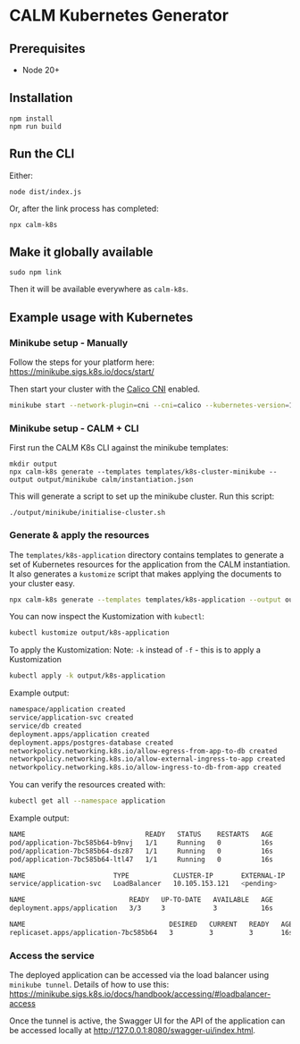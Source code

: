 # CALM Kubernetes Generator

## Prerequisites

- Node 20+

## Installation

```shell
npm install
npm run build
```

## Run the CLI

Either:

```shell
node dist/index.js
```

Or, after the link process has completed:

```shell
npx calm-k8s
```

## Make it globally available

```shell
sudo npm link
```

Then it will be available everywhere as `calm-k8s`.

## Example usage with Kubernetes

### Minikube setup - Manually

Follow the steps for your platform here: <https://minikube.sigs.k8s.io/docs/start/>

Then start your cluster with the [Calico CNI](https://www.tigera.io/project-calico/) enabled.

```sh
minikube start --network-plugin=cni --cni=calico --kubernetes-version=1.30.0
```

### Minikube setup - CALM + CLI

First run the CALM K8s CLI against the minikube templates:

```shell
mkdir output
npx calm-k8s generate --templates templates/k8s-cluster-minikube --output output/minikube calm/instantiation.json
```

This will generate a script to set up the minikube cluster. 
Run this script:

```shell
./output/minikube/initialise-cluster.sh
```

### Generate & apply the resources

The `templates/k8s-application` directory contains templates to generate a set of Kubernetes resources for the application from the CALM instantiation.
It also generates a `kustomize` script that makes applying the documents to your cluster easy.

```sh
npx calm-k8s generate --templates templates/k8s-application --output output/k8s-application calm/instantiation.json
```

You can now inspect the Kustomization with `kubectl`:

```sh
kubectl kustomize output/k8s-application
```

To apply the Kustomization:
Note: `-k` instead of `-f` - this is to apply a Kustomization

```sh
kubectl apply -k output/k8s-application
```

Example output:

```sh
namespace/application created
service/application-svc created
service/db created
deployment.apps/application created
deployment.apps/postgres-database created
networkpolicy.networking.k8s.io/allow-egress-from-app-to-db created
networkpolicy.networking.k8s.io/allow-external-ingress-to-app created
networkpolicy.networking.k8s.io/allow-ingress-to-db-from-app created
```

You can verify the resources created with:

```sh
kubectl get all --namespace application
```

Example output:

```sh
NAME                              READY   STATUS    RESTARTS   AGE
pod/application-7bc585b64-b9nvj   1/1     Running   0          16s
pod/application-7bc585b64-dsz87   1/1     Running   0          16s
pod/application-7bc585b64-ltl47   1/1     Running   0          16s

NAME                      TYPE           CLUSTER-IP       EXTERNAL-IP   PORT(S)          AGE
service/application-svc   LoadBalancer   10.105.153.121   <pending>     8080:31005/TCP   17s

NAME                          READY   UP-TO-DATE   AVAILABLE   AGE
deployment.apps/application   3/3     3            3           16s

NAME                                    DESIRED   CURRENT   READY   AGE
replicaset.apps/application-7bc585b64   3         3         3       16s
```

### Access the service

The deployed application can be accessed via the load balancer using `minikube tunnel`.
Details of how to use this: <https://minikube.sigs.k8s.io/docs/handbook/accessing/#loadbalancer-access>

Once the tunnel is active, the Swagger UI for the API of the application can be accessed locally at <http://127.0.0.1:8080/swagger-ui/index.html>.